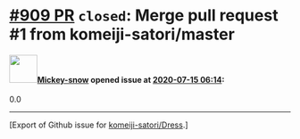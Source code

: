 # [\#909 PR](https://github.com/komeiji-satori/Dress/pull/909) `closed`: Merge pull request #1 from komeiji-satori/master

#### <img src="https://avatars.githubusercontent.com/u/42058527?u=fdcf651a914a4a8be51aca99717a1d06f02eb342&v=4" width="50">[Mickey-snow](https://github.com/Mickey-snow) opened issue at [2020-07-15 06:14](https://github.com/komeiji-satori/Dress/pull/909):

0.0




-------------------------------------------------------------------------------



[Export of Github issue for [komeiji-satori/Dress](https://github.com/komeiji-satori/Dress).]
